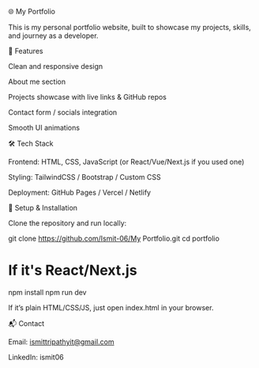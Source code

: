 🌐 My Portfolio

This is my personal portfolio website, built to showcase my projects, skills, and journey as a developer.

🚀 Features

Clean and responsive design

About me section

Projects showcase with live links & GitHub repos

Contact form / socials integration

Smooth UI animations

🛠️ Tech Stack

Frontend: HTML, CSS, JavaScript (or React/Vue/Next.js if you used one)

Styling: TailwindCSS / Bootstrap / Custom CSS

Deployment: GitHub Pages / Vercel / Netlify

📂 Setup & Installation

Clone the repository and run locally:

git clone https://github.com/Ismit-06/My Portfolio.git
cd portfolio
# If it's React/Next.js
npm install
npm run dev


If it’s plain HTML/CSS/JS, just open index.html in your browser.


📬 Contact

Email: ismittripathyit@gmail.com

LinkedIn: ismit06

